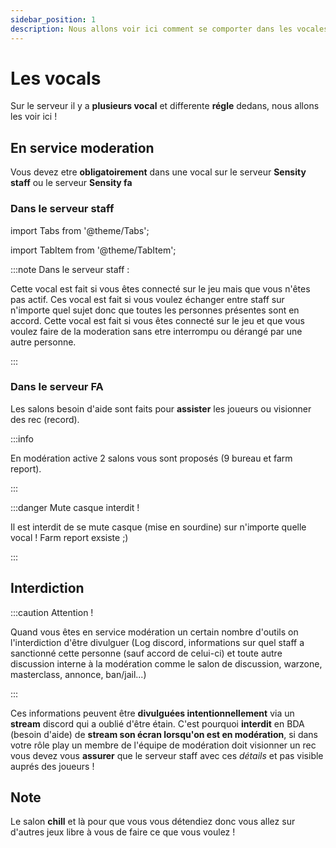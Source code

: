 ```yaml
---
sidebar_position: 1
description: Nous allons voir ici comment se comporter dans les vocales Sensity .
---
```




# Les vocals

Sur le serveur il y a **plusieurs vocal** et differente **régle** dedans, nous allons les voir ici !  

## En service moderation 

Vous devez etre **obligatoirement** dans une vocal sur le serveur **Sensity staff** ou le serveur **Sensity fa**

### Dans le serveur staff

import Tabs from '@theme/Tabs';

import TabItem from '@theme/TabItem';

:::note Dans le serveur staff :

<Tabs>
  <TabItem value="afk" label="AFK">Cette vocal est fait si vous êtes connecté sur le jeu mais que vous n'êtes pas actif. </TabItem>
  <TabItem value="bureau" label="Le bureau staff">Ces vocal est fait si vous voulez échanger entre staff sur n'importe quel sujet donc que toutes les personnes présentes sont en accord. </TabItem>
  <TabItem value="frmr" label="Farm Report">Cette vocal est fait si vous êtes connecté sur le jeu et que vous voulez faire de la moderation sans etre interrompu ou dérangé par une autre personne. </TabItem>
</Tabs>

:::

### Dans le serveur FA

Les salons besoin d'aide sont faits pour **assister** les joueurs ou visionner des rec (record).  




:::info 

En modération active 2 salons vous sont proposés (9 bureau et farm report).

:::

:::danger Mute casque interdit !

Il est interdit de se mute casque (mise en sourdine) sur n'importe quelle vocal ! Farm report exsiste ;) 

:::

## Interdiction 


:::caution Attention !

Quand vous êtes en service modération un certain nombre d'outils on l'interdiction d'être divulguer (Log discord, informations sur quel staff a sanctionné cette personne (sauf accord de celui-ci) et toute autre discussion interne à la modération comme le salon de discussion, warzone, masterclass, annonce, ban/jail...) 

:::


Ces informations peuvent être **divulguées intentionnellement** via un **stream** discord qui a oublié d'être étain. C'est pourquoi **interdit** en BDA (besoin d'aide) de **stream son écran lorsqu'on est en modération**, si dans votre rôle play un membre de l'équipe de modération doit visionner un rec vous devez vous **assurer** que le serveur staff avec ces *détails* et pas visible auprés des joueurs ! 

## Note 

Le salon **chill** et là pour que vous vous détendiez donc vous allez sur d'autres jeux libre à vous de faire ce que vous voulez ! 